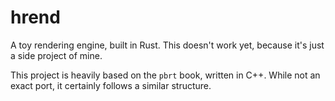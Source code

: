 # hrend
A toy rendering engine, built in Rust. This doesn't work yet, because it's just a side project of mine.

This project is heavily based on the ``pbrt`` book, written in C++. While not an exact port, it certainly follows a similar structure.
